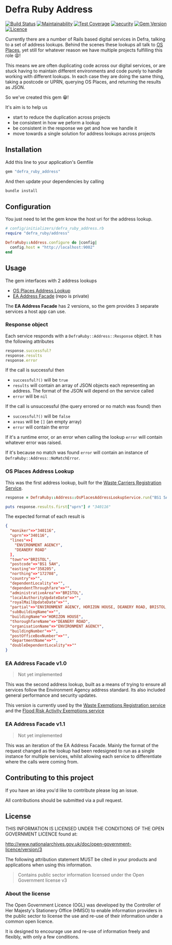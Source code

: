 # Defra Ruby Address

[![Build Status](https://travis-ci.com/DEFRA/defra-ruby-address.svg?branch=master)](https://travis-ci.com/DEFRA/defra-ruby-address)
[![Maintainability](https://api.codeclimate.com/v1/badges/1a0b68efe00098e0734f/maintainability)](https://codeclimate.com/github/DEFRA/defra-ruby-address/maintainability)
[![Test Coverage](https://api.codeclimate.com/v1/badges/1a0b68efe00098e0734f/test_coverage)](https://codeclimate.com/github/DEFRA/defra-ruby-address/test_coverage)
[![security](https://hakiri.io/github/DEFRA/defra-ruby-address/master.svg)](https://hakiri.io/github/DEFRA/defra-ruby-address/master)
[![Gem Version](https://badge.fury.io/rb/defra_ruby_address.svg)](https://badge.fury.io/rb/defra_ruby_address)
[![Licence](https://img.shields.io/badge/Licence-OGLv3-blue.svg)](http://www.nationalarchives.gov.uk/doc/open-government-licence/version/3)

Currently there are a number of Rails based digital services in Defra, talking to a set of address lookups. Behind the scenes these lookups all talk to [OS Places](https://developer.ordnancesurvey.co.uk/os-places-api), yet still for whatever reason we have multiple projects fulfilling this role 😩!

This means we are often duplicating code across our digital services, or are stuck having to maintain different environments and code purely to handle working with different lookups. In each case they are doing the same thing, taking a postcode or UPRN, querying OS Places, and returning the results as JSON.

So we've created this gem 😁!

It's aim is to help us

- start to reduce the duplication across projects
- be consistent in how we peform a lookup
- be consistent in the response we get and how we handle it
- move towards a single solution for address lookups across projects

## Installation

Add this line to your application's Gemfile

```ruby
gem "defra_ruby_address"
```

And then update your dependencies by calling

```bash
bundle install
```

## Configuration

You just need to let the gem know the host uri for the address lookup.

```ruby
# config/initializers/defra_ruby_address.rb
require "defra_ruby/address"

DefraRuby::Address.configure do |config|
  config.host = "http://localhost:9002"
end
```

## Usage

The gem interfaces with 2 address lookups

- [OS Places Address Lookup](https://github.com/DEFRA/os-places-address-lookup)
- [EA Address Facade](https://github.com/DEFRA/ea-address-facade) (repo is private)

The **EA Address Facade** has 2 versions, so the gem provides 3 separate services a host app can use.

### Response object

Each service responds with a `DefraRuby::Address::Response` object. It has the following attributes

```ruby
response.successful?
response.results
response.error
```

If the call is successful then

- `successful?()` will be `true`
- `results` will contain an array of JSON objects each representing an address. The format of the JSON will depend on the service called
- `error` will be `nil`

If the call is unsuccessful (the query errored or no match was found) then

- `successful?()` will be `false`
- `areas` will be `[]` (an empty array)
- `error` will contain the error

If it's a runtime error, or an error when calling the lookup `error` will contain whatever error was raised.

If it's because no match was found `error` will contain an instance of `DefraRuby::Address::NoMatchError`.

### OS Places Address Lookup

This was the first address lookup, built for the [Waste Carriers Registration Service](https://github.com/DEFRA/ruby-services-team/tree/master/services/wcr).

```ruby
response = DefraRuby::Address::OsPlacesAddressLookupService.run("BS1 5AH")

puts response.results.first["uprn"] # "340116"
```

The expected format of each result is

```json
{
  "moniker"=>"340116",
  "uprn"=>"340116",
  "lines"=>[
    "ENVIRONMENT AGENCY",
    "DEANERY ROAD"
  ],
  "town"=>"BRISTOL",
  "postcode"=>"BS1 5AH",
  "easting"=>"358205",
  "northing"=>"172708",
  "country"=>"",
  "dependentLocality"=>"",
  "dependentThroughfare"=>"",
  "administrativeArea"=>"BRISTOL",
  "localAuthorityUpdateDate"=>"",
  "royalMailUpdateDate"=>"",
  "partial"=>"ENVIRONMENT AGENCY, HORIZON HOUSE, DEANERY ROAD, BRISTOL, BS1 5AH",
  "subBuildingName"=>"",
  "buildingName"=>"HORIZON HOUSE",
  "thoroughfareName"=>"DEANERY ROAD",
  "organisationName"=>"ENVIRONMENT AGENCY",
  "buildingNumber"=>"",
  "postOfficeBoxNumber"=>"",
  "departmentName"=>"",
  "doubleDependentLocality"=>""
}
```

### EA Address Facade v1.0

> Not yet implemented

This was the second address lookup, built as a means of trying to ensure all services follow the Environment Agency address standard. Its also included general performance and security updates.

This version is currently used by the [Waste Exemptions Registration service](https://github.com/DEFRA/ruby-services-team/tree/master/services/wex) and the [Flood Risk Activity Exemptions service](https://github.com/DEFRA/ruby-services-team/tree/master/services/frae)

### EA Address Facade v1.1

> Not yet implemented

This was an iteration of the EA Address Facade. Mainly the format of the request changed as the lookup had been redesigned to run as a single instance for multiple services, whilst allowing each service to differentiate where the calls were coming from.

## Contributing to this project

If you have an idea you'd like to contribute please log an issue.

All contributions should be submitted via a pull request.

## License

THIS INFORMATION IS LICENSED UNDER THE CONDITIONS OF THE OPEN GOVERNMENT LICENCE found at:

<http://www.nationalarchives.gov.uk/doc/open-government-licence/version/3>

The following attribution statement MUST be cited in your products and applications when using this information.

> Contains public sector information licensed under the Open Government license v3

### About the license

The Open Government Licence (OGL) was developed by the Controller of Her Majesty's Stationery Office (HMSO) to enable information providers in the public sector to license the use and re-use of their information under a common open licence.

It is designed to encourage use and re-use of information freely and flexibly, with only a few conditions.
